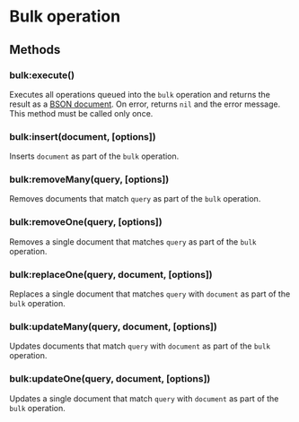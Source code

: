 Bulk operation
==============

Methods
-------

### bulk:execute()
Executes all operations queued into the `bulk` operation and returns the result as a [BSON document].
On error, returns `nil` and the error message. This method must be called only once.

### bulk:insert(document, [options])
Inserts `document` as part of the `bulk` operation.

### bulk:removeMany(query, [options])
Removes documents that match `query` as part of the `bulk` operation.

### bulk:removeOne(query, [options])
Removes a single document that matches `query` as part of the `bulk` operation.

### bulk:replaceOne(query, document, [options])
Replaces a single document that matches `query` with `document` as part of the `bulk` operation.

### bulk:updateMany(query, document, [options])
Updates documents that match `query` with `document` as part of the `bulk` operation.

### bulk:updateOne(query, document, [options])
Updates a single document that match `query` with `document` as part of the `bulk` operation.


[BSON document]: bson.md
